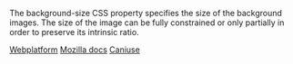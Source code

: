 The background-size CSS property specifies the size of the background images. The size of the image can be fully constrained or only partially in order to preserve its intrinsic ratio.

[Webplatform](docs.webplatform.org/wiki/css/properties/background-size "Webplatform")
[Mozilla docs](https://developer.mozilla.org/en-US/docs/Web/CSS/background-size "Mozilla")
[Caniuse](http://caniuse.com/#feat=background-img-opts "Caniuse")